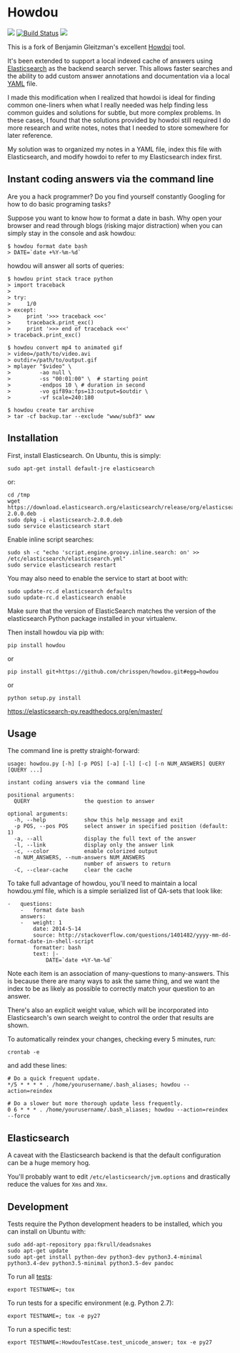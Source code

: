 Howdou
====================================================

[![](https://img.shields.io/pypi/v/howdou.svg)](https://pypi.python.org/pypi/howdou) [![Build Status](https://img.shields.io/travis/chrisspen/howdou.svg?branch=master)](https://travis-ci.org/chrisspen/howdou) [![](https://pyup.io/repos/github/chrisspen/howdou/shield.svg)](https://pyup.io/repos/github/chrisspen/howdou)

This is a fork of Benjamin Gleitzman's excellent
[Howdoi](https://github.com/gleitz/howdoi) tool.

It's been extended to support a local indexed cache of answers using
[Elasticsearch](http://en.wikipedia.org/wiki/Elasticsearch) as the backend
search server. This allows faster searches and the ability to add custom answer
annotations and documentation via a local
[YAML](http://en.wikipedia.org/wiki/YAML) file.

I made this modification when I realized that howdoi is ideal for finding
common one-liners when what I really needed was help finding less common guides
and solutions for subtle, but more complex problems. In these cases, I found
that the solutions provided by howdoi still required I do more research and
write notes, notes that I needed to store somewhere for later reference.

My solution was to organized my notes in a YAML file, index this file with
Elasticsearch, and modify howdoi to refer to my Elasticsearch index first.

Instant coding answers via the command line
-------------------------------------------

Are you a hack programmer? Do you find yourself constantly Googling for
how to do basic programing tasks?

Suppose you want to know how to format a date in bash. Why open your browser
and read through blogs (risking major distraction) when you can simply stay
in the console and ask howdou:

    $ howdou format date bash
    > DATE=`date +%Y-%m-%d`

howdou will answer all sorts of queries:

    $ howdou print stack trace python
    > import traceback
    >
    > try:
    >     1/0
    > except:
    >     print '>>> traceback <<<'
    >     traceback.print_exc()
    >     print '>>> end of traceback <<<'
    > traceback.print_exc()

    $ howdou convert mp4 to animated gif
    > video=/path/to/video.avi
    > outdir=/path/to/output.gif
    > mplayer "$video" \
    >         -ao null \
    >         -ss "00:01:00" \  # starting point
    >         -endpos 10 \ # duration in second
    >         -vo gif89a:fps=13:output=$outdir \
    >         -vf scale=240:180

    $ howdou create tar archive
    > tar -cf backup.tar --exclude "www/subf3" www

Installation
------------

First, install Elasticsearch. On Ubuntu, this is simply:

    sudo apt-get install default-jre elasticsearch

or:

    cd /tmp
    wget https://download.elasticsearch.org/elasticsearch/release/org/elasticsearch/distribution/deb/elasticsearch/2.0.0/elasticsearch-2.0.0.deb
    sudo dpkg -i elasticsearch-2.0.0.deb
    sudo service elasticsearch start

Enable inline script searches:

    sudo sh -c "echo 'script.engine.groovy.inline.search: on' >> /etc/elasticsearch/elasticsearch.yml"
    sudo service elasticsearch restart 

You may also need to enable the service to start at boot with:

    sudo update-rc.d elasticsearch defaults
    sudo update-rc.d elasticsearch enable

Make sure that the version of ElasticSearch matches the version of the elasticsearch Python package installed in your virtualenv.

Then install howdou via pip with:

    pip install howdou

or

    pip install git+https://github.com/chrisspen/howdou.git#egg=howdou

or

    python setup.py install

https://elasticsearch-py.readthedocs.org/en/master/

Usage
-----

The command line is pretty straight-forward:

    usage: howdou.py [-h] [-p POS] [-a] [-l] [-c] [-n NUM_ANSWERS] QUERY [QUERY ...]

    instant coding answers via the command line

    positional arguments:
      QUERY                 the question to answer

    optional arguments:
      -h, --help            show this help message and exit
      -p POS, --pos POS     select answer in specified position (default: 1)
      -a, --all             display the full text of the answer
      -l, --link            display only the answer link
      -c, --color           enable colorized output
      -n NUM_ANSWERS, --num-answers NUM_ANSWERS
                            number of answers to return
      -C, --clear-cache     clear the cache

To take full advantage of howdou, you'll need to maintain a local howdou.yml
file, which is a simple serialized list of QA-sets that look like:

    -   questions:
        -   format date bash
        answers:
        -   weight: 1
            date: 2014-5-14
            source: http://stackoverflow.com/questions/1401482/yyyy-mm-dd-format-date-in-shell-script
            formatter: bash
            text: |-
                DATE=`date +%Y-%m-%d`

Note each item is an association of many-questions to many-answers.
This is because there are many ways to ask the same thing, and we want the
index to be as likely as possible to correctly match your question to an
answer.

There's also an explicit weight value, which will be incorporated into
Elasticsearch's own search weight to control the order that results are shown.

To automatically reindex your changes, checking every 5 minutes, run:

    crontab -e

and add these lines:

    # Do a quick frequent update.
    */5 * * * * . /home/yourusername/.bash_aliases; howdou --action=reindex

    # Do a slower but more thorough update less frequently.
    0 6 * * * . /home/yourusername/.bash_aliases; howdou --action=reindex --force

Elasticsearch
-------------

A caveat with the Elasticsearch backend is that the default configuration can be a huge memory hog.

You'll probably want to edit `/etc/elasticsearch/jvm.options` and drastically reduce the values for `Xms` and `Xmx`.

Development
-----------

Tests require the Python development headers to be installed, which you can install on Ubuntu with:

    sudo add-apt-repository ppa:fkrull/deadsnakes
    sudo apt-get update
    sudo apt-get install python-dev python3-dev python3.4-minimal python3.4-dev python3.5-minimal python3.5-dev pandoc

To run all [tests](http://tox.readthedocs.org/en/latest/):

    export TESTNAME=; tox

To run tests for a specific environment (e.g. Python 2.7):

    export TESTNAME=; tox -e py27

To run a specific test:

    export TESTNAME=:HowdouTestCase.test_unicode_answer; tox -e py27

